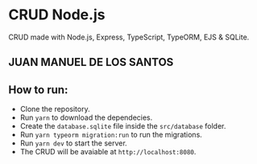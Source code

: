 # CRUD Node.js
CRUD made with Node.js, Express, TypeScript, TypeORM, EJS &amp; SQLite.

## JUAN MANUEL DE LOS SANTOS

## How to run:
- Clone the repository.
- Run `yarn` to download the dependecies.
- Create the `database.sqlite` file inside the `src/database` folder.
- Run `yarn typeorm migration:run` to run the migrations.
- Run `yarn dev` to start the server.
- The CRUD will be avaiable at `http://localhost:8080`.
